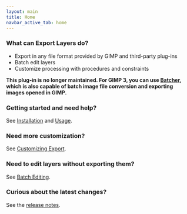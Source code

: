 ```yaml
---
layout: main
title: Home
navbar_active_tab: home
---
```


### What can Export Layers do?

* Export in any file format provided by GIMP and third-party plug-ins
* Batch edit layers
* Customize processing with procedures and constraints

**This plug-in is no longer maintained. For GIMP 3, you can use [Batcher](https://github.com/kamilburda/batcher), which is also capable of batch image file conversion and exporting images opened in GIMP.**


### Getting started and need help?

See [Installation](sections/Installation.html) and [Usage](sections/Usage.html).


### Need more customization?

See [Customizing Export](sections/Customizing-Export.html).


### Need to edit layers without exporting them?

See [Batch Editing](sections/Batch-Editing.html).


### Curious about the latest changes?

See the [release notes](sections/CHANGELOG.html).
